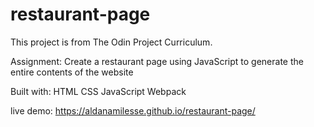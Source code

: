 # restaurant-page

This project is from The Odin Project Curriculum.

Assignment: Create a restaurant page using JavaScript to generate the entire contents of the website

Built with: HTML CSS JavaScript Webpack

live demo: https://aldanamilesse.github.io/restaurant-page/
